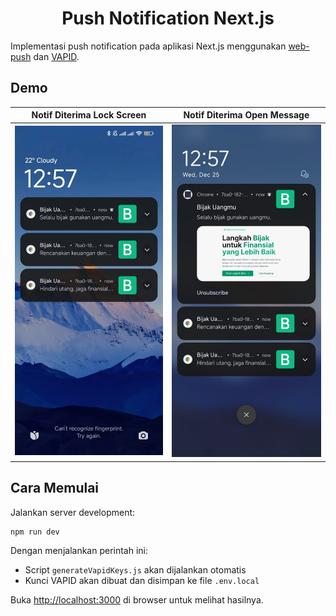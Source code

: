 <h1 align="center">Push Notification Next.js</h1>

Implementasi push notification pada aplikasi Next.js menggunakan [web-push](https://github.com/web-push-libs/web-push) dan [VAPID](https://github.com/web-push-libs/vapid).

## Demo

| Notif Diterima Lock Screen | Notif Diterima Open Message |
|--------------|---------------------|
| ![Demo1](https://raw.githubusercontent.com/fajarhide/nextjs-push-notif/main/demo/demo1.webp) | ![Demo2](https://raw.githubusercontent.com/fajarhide/nextjs-push-notif/main/demo/demo2.webp) |

## Cara Memulai

Jalankan server development:

```bash
npm run dev
```

Dengan menjalankan perintah ini:
- Script `generateVapidKeys.js` akan dijalankan otomatis
- Kunci VAPID akan dibuat dan disimpan ke file `.env.local`

Buka [http://localhost:3000](http://localhost:3000) di browser untuk melihat hasilnya.
